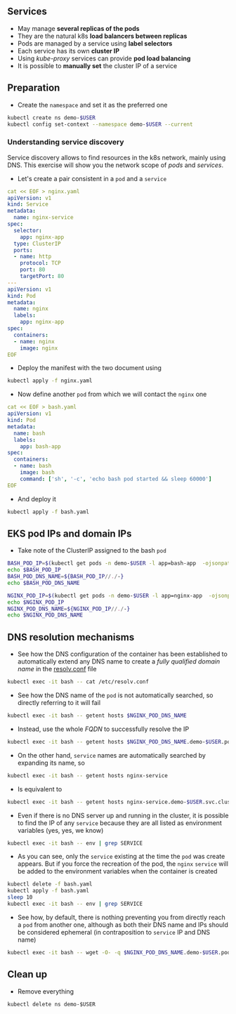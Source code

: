 ## Services

* May manage **several replicas of the pods**
* They are the natural k8s **load balancers between replicas**
* Pods are managed by a service using **label selectors**
* Each service has its own **cluster IP**
* Using *kube-proxy* services can provide **pod load balancing**
* It is possible to **manually set** the cluster IP of a service

## Preparation

* Create the `namespace` and set it as the preferred one

```bash
kubectl create ns demo-$USER
kubectl config set-context --namespace demo-$USER --current
```

### Understanding service discovery

Service discovery allows to find resources in the k8s network, mainly using DNS. This exercise will show you the network scope of *pods* and *services*.

* Let's create a pair consistent in a `pod` and a `service`

```yaml
cat << EOF > nginx.yaml
apiVersion: v1
kind: Service
metadata:
  name: nginx-service
spec:
  selector:
    app: nginx-app
  type: ClusterIP
  ports:
  - name: http
    protocol: TCP
    port: 80
    targetPort: 80
---
apiVersion: v1
kind: Pod
metadata:
  name: nginx
  labels:
    app: nginx-app
spec:
  containers:
  - name: nginx
    image: nginx
EOF
```

* Deploy the manifest with the two document using

```bash
kubectl apply -f nginx.yaml
```

* Now define another `pod` from which we will contact the `nginx` one

```yaml
cat << EOF > bash.yaml
apiVersion: v1
kind: Pod
metadata:
  name: bash
  labels:
    app: bash-app
spec:
  containers:
  - name: bash
    image: bash
    command: ['sh', '-c', 'echo bash pod started && sleep 60000']
EOF
```

* And deploy it

```bash
kubectl apply -f bash.yaml
```

## EKS pod IPs and domain IPs

* Take note of the ClusterIP assigned to the bash `pod`

```bash
BASH_POD_IP=$(kubectl get pods -n demo-$USER -l app=bash-app  -ojsonpath={.items[*].status.podIP})
echo $BASH_POD_IP
BASH_POD_DNS_NAME=${BASH_POD_IP//./-}
echo $BASH_POD_DNS_NAME

NGINX_POD_IP=$(kubectl get pods -n demo-$USER -l app=nginx-app  -ojsonpath={.items[*].status.podIP})
echo $NGINX_POD_IP
NGINX_POD_DNS_NAME=${NGINX_POD_IP//./-}
echo $NGINX_POD_DNS_NAME
```

## DNS resolution mechanisms

* See how the DNS configuration of the container has been established to automatically extend any DNS name to create a *fully qualified domain name* in the [resolv.conf](https://en.wikipedia.org/wiki/Resolv.conf#Contents_and_location) file

```bash
kubectl exec -it bash -- cat /etc/resolv.conf
```

* See how the DNS name of the `pod` is not automatically searched, so directly referring to it will fail

```bash
kubectl exec -it bash -- getent hosts $NGINX_POD_DNS_NAME
```

* Instead, use the whole *FQDN* to successfully resolve the IP

```bash
kubectl exec -it bash -- getent hosts $NGINX_POD_DNS_NAME.demo-$USER.pod.cluster.local
```

* On the other hand, `service` names are automatically searched by expanding its name, so

```bash
kubectl exec -it bash -- getent hosts nginx-service
```

* Is equivalent to

```bash
kubectl exec -it bash -- getent hosts nginx-service.demo-$USER.svc.cluster.local
```

* Even if there is no DNS server up and running in the cluster, it is possible to find the IP of any `service` because they are all listed as environment variables (yes, yes, we know)

```bash
kubectl exec -it bash -- env | grep SERVICE
```

* As you can see, only the `service` existing at the time the `pod` was create appears. But if you force the recreation of the pod, the `nginx` `service` will be added to the environment variables when the container is created

```bash
kubectl delete -f bash.yaml
kubectl apply -f bash.yaml
sleep 10
kubectl exec -it bash -- env | grep SERVICE
```

* See how, by default, there is nothing preventing you from directly reach a `pod` from another one, although as both their DNS name and IPs should be considered ephemeral (in contraposition to `service` IP and DNS name)

```bash
kubectl exec -it bash -- wget -O- -q $NGINX_POD_DNS_NAME.demo-$USER.pod.cluster.local:80
```

## Clean up

* Remove everything

```
kubectl delete ns demo-$USER
```

